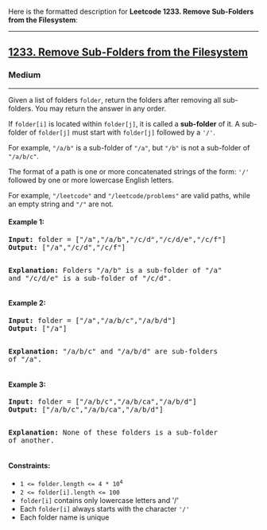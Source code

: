 Here is the formatted description for **Leetcode 1233. Remove Sub-Folders from the Filesystem**:

---

### <h2><a href="https://leetcode.com/problems/remove-sub-folders-from-the-filesystem/">1233. Remove Sub-Folders from the Filesystem</a></h2>

<h3>Medium</h3>
<hr>

<p>Given a list of folders <code>folder</code>, return the folders after removing all sub-folders. You may return the answer in any order.</p>

<p>If <code>folder[i]</code> is located within <code>folder[j]</code>, it is called a <strong>sub-folder</strong> of it. A sub-folder of <code>folder[j]</code> must start with <code>folder[j]</code> followed by a <code>'/'</code>.</p>

<p>For example, <code>"/a/b"</code> is a sub-folder of <code>"/a"</code>, but <code>"/b"</code> is not a sub-folder of <code>"/a/b/c"</code>.</p>

<p>The format of a path is one or more concatenated strings of the form: <code>'/'</code> followed by one or more lowercase English letters.</p>

<p>For example, <code>"/leetcode"</code> and <code>"/leetcode/problems"</code> are valid paths, while an empty string and <code>"/"</code> are not.</p>

<h4>Example 1:</h4>
<pre>
<strong>Input:</strong> folder = ["/a","/a/b","/c/d","/c/d/e","/c/f"]
<strong>Output:</strong> ["/a","/c/d","/c/f"]

<strong>Explanation:</strong>
Folders "/a/b" is a sub-folder of "/a" and "/c/d/e" is a sub-folder of "/c/d". </pre>

<h4>Example 2:</h4>
<pre>
<strong>Input:</strong> folder = ["/a","/a/b/c","/a/b/d"]
<strong>Output:</strong> ["/a"]

<strong>Explanation:</strong>
"/a/b/c" and "/a/b/d" are sub-folders of "/a". </pre>

<h4>Example 3:</h4>
<pre>
<strong>Input:</strong> folder = ["/a/b/c","/a/b/ca","/a/b/d"]
<strong>Output:</strong> ["/a/b/c","/a/b/ca","/a/b/d"]

<strong>Explanation:</strong>
None of these folders is a sub-folder of another. </pre>

<h4>Constraints:</h4>
<ul>
  <li><code>1 <= folder.length <= 4 * 10<sup>4</sup></code></li>
  <li><code>2 <= folder[i].length <= 100</code></li>
  <li><code>folder[i]</code> contains only lowercase letters and '/'</li>
  <li>Each <code>folder[i]</code> always starts with the character <code>'/'</code></li>
  <li>Each folder name is unique</li>
</ul>
